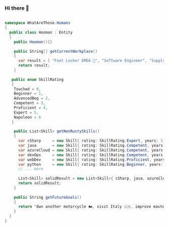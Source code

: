 ### Hi there 👋

```C#

namespace WhatAreThose.Humans
{
  public class Hooman : Entity
  {
    public Hooman(){}
    
    public String[] getCurrentWorkplace()
    {
      var result = [ "Foot Locker EMEA 👟", "Software Engineer", "Supply Chain" ];
      return result;
    }
   
   public enum SkillRating
   {
    Touched = 0,
    Beginner = 1,
    AdvancedBeg = 2,
    Competent = 3,
    Proficient = 4,
    Expert = 5,
    Napoleon = 6
   }
   
    public List<Skill> getNonRustySkills()
    {
      var cSharp     = new Skill{ rating: SkillRating.Expert, years: 5 };
      var java       = new Skill{ rating: SkillRating.Competent, years: 3 };
      var azureCloud = new Skill{ rating: SkillRating.Competent, years: 2};
      var devOps     = new Skill{ rating: SkillRating.Competent, years: 2};
      var webDev     = new Skill{ rating: SkillRating.Proficient, years: 5}; // JavaScript, React, Angular, Nextjs
      var python     = new Skill{ rating: SkillRating.Beginner, years: 1};
      // ... more
      
      List<Skill> solidResult = new List<Skill>{ cSharp, java, azureCloud, devOps, webDev, python };
      return solidResult;
    }
    
    public String getFutureGoals()
    {
      return 'Own another motorcycle 🏍️, visit Italy 🇮🇹, improve mastery in Python 🐍, learn F# or Scala 🤔';
    }
  }
}

```

<!--
**Cerrado/cerrado** is a ✨ _special_ ✨ repository because its `README.md` (this file) appears on your GitHub profile.

Here are some ideas to get you started:

- 🔭 I’m currently working on ...
- 🌱 I’m currently learning ...
- 👯 I’m looking to collaborate on ...
- 🤔 I’m looking for help with ...
- 💬 Ask me about ...
- 📫 How to reach me: ...
- 😄 Pronouns: ...
- ⚡ Fun fact: ...
-->
